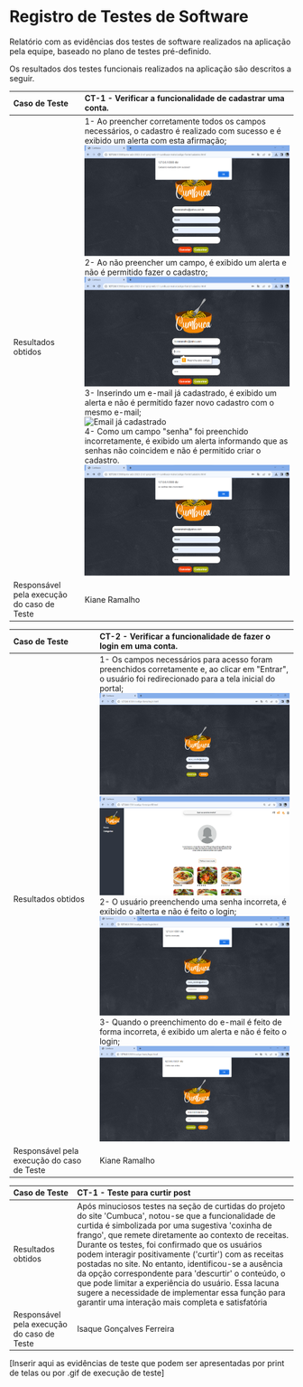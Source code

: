 # Registro de Testes de Software

Relatório com as evidências dos testes de software realizados na aplicação pela equipe, baseado no plano de testes pré-definido.

Os resultados dos testes funcionais realizados na aplicação são descritos a seguir.

|Caso de Teste    | CT-1 - Verificar a funcionalidade de cadastrar uma conta. |
|:---|:---|
| Resultados obtidos | 1- Ao preencher corretamente todos os campos necessários,  o cadastro é realizado com sucesso e é exibido um alerta com esta afirmação;<br><img src="https://github.com/ICEI-PUC-Minas-PMV-ADS/pmv-ads-2023-2-e1-proj-web-t1-cumbuca/blob/main/documentos/img/Teste%201%20-%20Cadastro%20realizado.png?raw=true" alt="Cadastro realizado"><br> 2- Ao não preencher um campo, é exibido um alerta e não é permitido fazer o cadastro;<br><img src="https://github.com/ICEI-PUC-Minas-PMV-ADS/pmv-ads-2023-2-e1-proj-web-t1-cumbuca/blob/main/documentos/img/Teste%201%20-%20Alerta%20preencha%20este%20campo.png?raw=true" alt="Campo não prenchido"><br> 3- Inserindo um e-mail já cadastrado, é exibido um alerta e não é permitido fazer novo cadastro com o mesmo e-mail;<br><img src="https://github.com/ICEI-PUC-Minas-PMV-ADS/pmv-ads-2023-2-e1-proj-web-t1-cumbuca/blob/main/documentos/img/Teste%201%20-%20Alerta%20Email%20j%C3%A1%20cadastrado.png?raw=true" alt="Email já cadastrado"><br> 4- Como um campo "senha" foi preenchido incorretamente, é exibido um alerta informando que as senhas não coincidem e não é permitido criar o cadastro.<img src="https://github.com/ICEI-PUC-Minas-PMV-ADS/pmv-ads-2023-2-e1-proj-web-t1-cumbuca/blob/main/documentos/img/Teste%201%20-%20Alerta%20Senhas%20nao%20coicidem.png?raw=true" alt="Senhas não coicidem"> |
| Responsável pela execução do caso de Teste | Kiane Ramalho |

|Caso de Teste    | CT-2 - Verificar a funcionalidade de fazer o login em uma conta. |
|:---|:---|
| Resultados obtidos | 1- Os campos necessários para acesso foram preenchidos corretamente e, ao clicar em "Entrar", o usuário foi redirecionado para a tela inicial do portal;<br><img src="https://github.com/ICEI-PUC-Minas-PMV-ADS/pmv-ads-2023-2-e1-proj-web-t1-cumbuca/blob/main/documentos/img/Teste%20RF%2002_Autentica%C3%A7%C3%A3o%201%20%20-%20Logar%20no%20site.png?raw=true" alt="Logar"><br><img src="https://github.com/ICEI-PUC-Minas-PMV-ADS/pmv-ads-2023-2-e1-proj-web-t1-cumbuca/blob/main/documentos/img/Teste%20RF%2002_Autentica%C3%A7%C3%A3o%202%20%20-%20Usu%C3%A1rio%20Logado.png?raw=true" alt="Usuário Logado"><br> 2- O usuário preenchendo uma senha incorreta, é exibido o alterta e não é feito o login;<br><img src="https://github.com/ICEI-PUC-Minas-PMV-ADS/pmv-ads-2023-2-e1-proj-web-t1-cumbuca/blob/main/documentos/img/Teste%20RF%2002_Autentica%C3%A7%C3%A3o%201%20%20-%20Erro%20Senha.png?raw=true" alt="Senha incorreta"><br> 3- Quando o preenchimento do e-mail é feito de forma incorreta, é exibido um alerta e não é feito o login;<br><img src="https://github.com/ICEI-PUC-Minas-PMV-ADS/pmv-ads-2023-2-e1-proj-web-t1-cumbuca/blob/main/documentos/img/Teste%20RF%2002_Autentica%C3%A7%C3%A3o%201%20%20-%20Erro%20Email.png?raw=true" alt="Erro e-mail">|
| Responsável pela execução do caso de Teste | Kiane Ramalho |


|Caso de Teste    | CT-1 - Teste para curtir post |
|:---|:---|
| Resultados obtidos | Após minuciosos testes na seção de curtidas do projeto do site 'Cumbuca', notou-se que a funcionalidade de curtida é simbolizada por uma sugestiva 'coxinha de frango', que remete diretamente ao contexto de receitas. Durante os testes, foi confirmado que os usuários podem interagir positivamente ('curtir') com as receitas postadas no site. No entanto, identificou-se a ausência da opção correspondente para 'descurtir' o conteúdo, o que pode limitar a experiência do usuário. Essa lacuna sugere a necessidade de implementar essa função para garantir uma interação mais completa e satisfatória  |
| Responsável pela execução do caso de Teste | Isaque Gonçalves Ferreira |

[Inserir aqui as evidências de teste que podem ser apresentadas por print de telas ou por .gif de execução de teste]
